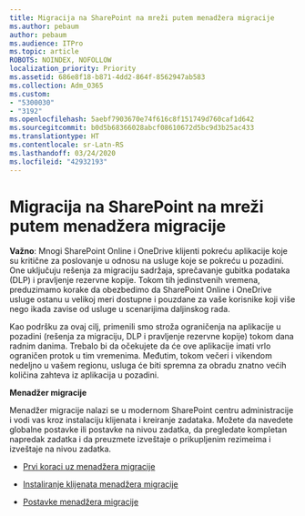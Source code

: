 ```yaml
---
title: Migracija na SharePoint na mreži putem menadžera migracije
ms.author: pebaum
author: pebaum
ms.audience: ITPro
ms.topic: article
ROBOTS: NOINDEX, NOFOLLOW
localization_priority: Priority
ms.assetid: 686e8f18-b871-4dd2-864f-8562947ab583
ms.collection: Adm_O365
ms.custom:
- "5300030"
- "3192"
ms.openlocfilehash: 5aebf7903670e74f616c8f151749d760caf1d642
ms.sourcegitcommit: b0d5b68366028abcf08610672d5bc9d3b25ac433
ms.translationtype: HT
ms.contentlocale: sr-Latn-RS
ms.lasthandoff: 03/24/2020
ms.locfileid: "42932193"
---
```

# <a name="migrating-to-sharepoint-online-via-migration-manager"></a>Migracija na SharePoint na mreži putem menadžera migracije

**Važno**: Mnogi SharePoint Online i OneDrive klijenti pokreću aplikacije koje su kritične za poslovanje u odnosu na usluge koje se pokreću u pozadini. One uključuju rešenja za migraciju sadržaja, sprečavanje gubitka podataka (DLP) i pravljenje rezervne kopije. Tokom tih jedinstvenih vremena, preduzimamo korake da obezbedimo da SharePoint Online i OneDrive usluge ostanu u velikoj meri dostupne i pouzdane za vaše korisnike koji više nego ikada zavise od usluge u scenarijima daljinskog rada.

Kao podršku za ovaj cilj, primenili smo stroža ograničenja na aplikacije u pozadini (rešenja za migraciju, DLP i pravljenje rezervne kopije) tokom dana radnim danima. Trebalo bi da očekujete da će ove aplikacije imati vrlo ograničen protok u tim vremenima. Međutim, tokom večeri i vikendom nedeljno u vašem regionu, usluga će biti spremna za obradu znatno većih količina zahteva iz aplikacija u pozadini.

**Menadžer migracije**

Menadžer migracije nalazi se u modernom SharePoint centru administracije i vodi vas kroz instalaciju klijenata i kreiranje zadataka. Možete da navedete globalne postavke ili postavke na nivou zadatka, da pregledate kompletan napredak zadatka i da preuzmete izveštaje o prikupljenim rezimeima i izveštaje na nivou zadatka.

- [Prvi koraci uz menadžera migracije](https://docs.microsoft.com/sharepointmigration/mm-get-started)

- [Instaliranje klijenata menadžera migracije](https://docs.microsoft.com/sharepointmigration/mm-setup-clients)

- [Postavke menadžera migracije](https://docs.microsoft.com/sharepointmigration/mm-settings)
